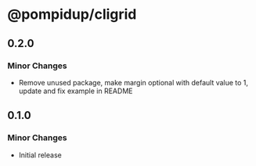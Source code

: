# @pompidup/cligrid

## 0.2.0

### Minor Changes

- Remove unused package, make margin optional with default value to 1, update and fix example in README

## 0.1.0

### Minor Changes

- Initial release
